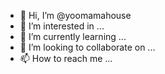 - 👋 Hi, I’m @yoomamahouse
- 👀 I’m interested in ...
- 🌱 I’m currently learning ...
- 💞️ I’m looking to collaborate on ...
- 📫 How to reach me ...

<!---
yoomamahouse/yoomamahouse is a ✨ special ✨ repository because its `README.md` (this file) appears on your GitHub profile.
You can click the Preview link to take a look at your changes.
--->
